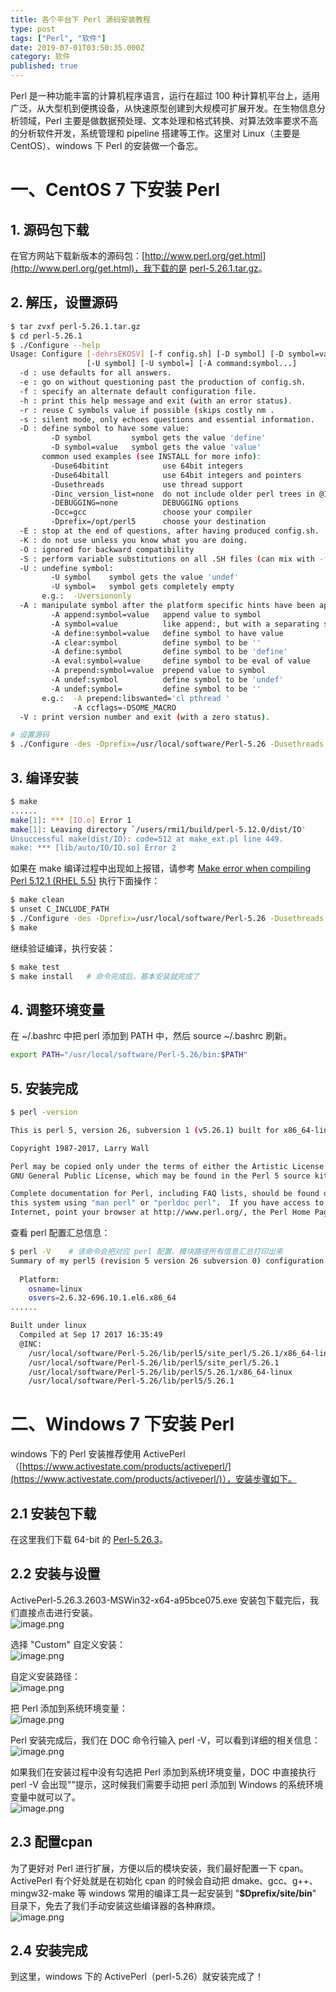 ```yaml
---
title: 各个平台下 Perl 源码安装教程
type: post
tags: ["Perl", "软件"]
date: 2019-07-01T03:50:35.000Z
category: 软件
published: true
---
```


Perl 是一种功能丰富的计算机程序语言，运行在超过 100 种计算机平台上，适用广泛，从大型机到便携设备，从快速原型创建到大规模可扩展开发。在生物信息分析领域，Perl 主要是做数据预处理、文本处理和格式转换、对算法效率要求不高的分析软件开发，系统管理和 pipeline 搭建等工作。这里对 Linux（主要是 CentOS）、windows 下 Perl 的安装做一个备忘。


# 一、CentOS 7 下安装 Perl

<a name="4f2b0709"></a>
## 1. 源码包下载

在官方网站下载新版本的源码包：[http://www.perl.org/get.html](http://www.perl.org/get.html)，我下载的是 [perl-5.26.1.tar.gz](http://www.cpan.org/src/5.0/perl-5.26.1.tar.gz)。


<a name="a598c68f"></a>
## 2. 解压，设置源码

```bash
$ tar zvxf perl-5.26.1.tar.gz
$ cd perl-5.26.1
$ ./Configure --help
Usage: Configure [-dehrsEKOSV] [-f config.sh] [-D symbol] [-D symbol=value]
                 [-U symbol] [-U symbol=] [-A command:symbol...]
  -d : use defaults for all answers.
  -e : go on without questioning past the production of config.sh.
  -f : specify an alternate default configuration file.
  -h : print this help message and exit (with an error status).
  -r : reuse C symbols value if possible (skips costly nm .
  -s : silent mode, only echoes questions and essential information.
  -D : define symbol to have some value:
         -D symbol         symbol gets the value 'define'
         -D symbol=value   symbol gets the value 'value'
       common used examples (see INSTALL for more info):
         -Duse64bitint            use 64bit integers
         -Duse64bitall            use 64bit integers and pointers
         -Dusethreads             use thread support
         -Dinc_version_list=none  do not include older perl trees in @INC
         -DEBUGGING=none          DEBUGGING options
         -Dcc=gcc                 choose your compiler
         -Dprefix=/opt/perl5      choose your destination
  -E : stop at the end of questions, after having produced config.sh.
  -K : do not use unless you know what you are doing.
  -O : ignored for backward compatibility
  -S : perform variable substitutions on all .SH files (can mix with -f)
  -U : undefine symbol:
         -U symbol    symbol gets the value 'undef'
         -U symbol=   symbol gets completely empty
       e.g.:  -Uversiononly
  -A : manipulate symbol after the platform specific hints have been applied:
         -A append:symbol=value   append value to symbol
         -A symbol=value          like append:, but with a separating space
         -A define:symbol=value   define symbol to have value
         -A clear:symbol          define symbol to be ''
         -A define:symbol         define symbol to be 'define'
         -A eval:symbol=value     define symbol to be eval of value
         -A prepend:symbol=value  prepend value to symbol
         -A undef:symbol          define symbol to be 'undef'
         -A undef:symbol=         define symbol to be ''
       e.g.:  -A prepend:libswanted='cl pthread '
              -A ccflags=-DSOME_MACRO
  -V : print version number and exit (with a zero status).

# 设置源码
$ ./Configure -des -Dprefix=/usr/local/software/Perl-5.26 -Dusethreads -Uversiononly
```


<a name="be70d80d"></a>
## 3. 编译安装

```bash
$ make
......
make[1]: *** [IO.o] Error 1
make[1]: Leaving directory `/users/rmi1/build/perl-5.12.0/dist/IO'
Unsuccessful make(dist/IO): code=512 at make_ext.pl line 449.
make: *** [lib/auto/IO/IO.so] Error 2
```

如果在 make 编译过程中出现如上报错，请参考 [Make error when compiling Perl 5.12.1 (RHEL 5.5)](https://serverfault.com/questions/145288/make-error-when-compiling-perl-5-12-1-rhel-5-5) 执行下面操作：
```bash
$ make clean
$ unset C_INCLUDE_PATH
$ ./Configure -des -Dprefix=/usr/local/software/Perl-5.26 -Dusethreads -Uversiononly
$ make
```

继续验证编译，执行安装：
```bash
$ make test
$ make install   # 命令完成后，基本安装就完成了
```


<a name="781fbe87"></a>
## 4. 调整环境变量

在 ~/.bashrc 中把 perl 添加到 PATH 中，然后 source ~/.bashrc 刷新。

```bash
export PATH="/usr/local/software/Perl-5.26/bin:$PATH"
```


<a name="a9bdca2c"></a>
## 5. 安装完成

```bash
$ perl -version

This is perl 5, version 26, subversion 1 (v5.26.1) built for x86_64-linux-thread

Copyright 1987-2017, Larry Wall

Perl may be copied only under the terms of either the Artistic License or the
GNU General Public License, which may be found in the Perl 5 source kit.

Complete documentation for Perl, including FAQ lists, should be found on
this system using "man perl" or "perldoc perl".  If you have access to the
Internet, point your browser at http://www.perl.org/, the Perl Home Page.
```

查看 perl 配置汇总信息：
```bash
$ perl -V    # 该命令会把对应 perl 配置、模块路径所有信息汇总打印出来
Summary of my perl5 (revision 5 version 26 subversion 0) configuration:
   
  Platform:
    osname=linux
    osvers=2.6.32-696.10.1.el6.x86_64
......

Built under linux
  Compiled at Sep 17 2017 16:35:49
  @INC:
    /usr/local/software/Perl-5.26/lib/perl5/site_perl/5.26.1/x86_64-linux
    /usr/local/software/Perl-5.26/lib/perl5/site_perl/5.26.1
    /usr/local/software/Perl-5.26/lib/perl5/5.26.1/x86_64-linux
    /usr/local/software/Perl-5.26/lib/perl5/5.26.1
```


# 二、Windows 7 下安装 Perl

windows 下的 Perl 安装推荐使用 ActivePerl（[https://www.activestate.com/products/activeperl/](https://www.activestate.com/products/activeperl/)），安装步骤如下。


## 2.1 安装包下载

在这里我们下载 64-bit 的 [Perl-5.26.3](https://www.activestate.com/products/activeperl/downloads/thank-you/?dl=https://downloads.activestate.com/ActivePerl/releases/5.26.3.2603/ActivePerl-5.26.3.2603-MSWin32-x64-a95bce075.exe)。


## 2.2 安装与设置

ActivePerl-5.26.3.2603-MSWin32-x64-a95bce075.exe 安装包下载完后，我们直接点击进行安装。<br />![image.png](https://qiniu.bioinit.com/yuque/0/2019/png/126032/1556700512724-bb805074-52d4-4307-be9e-0d8ac20c8b3a.png#align=left&display=inline&height=394&name=image.png&originHeight=394&originWidth=504&size=60550&status=done&width=504)

选择 "Custom" 自定义安装：<br />![image.png](https://qiniu.bioinit.com/yuque/0/2019/png/126032/1556700665868-7793ac41-e803-4243-9ece-02fbea5844e1.png#align=left&display=inline&height=398&name=image.png&originHeight=398&originWidth=511&size=47129&status=done&width=511)

自定义安装路径：<br />![image.png](https://qiniu.bioinit.com/yuque/0/2019/png/126032/1556700921091-6a049d3f-5592-46f5-9c88-df904daafb84.png#align=left&display=inline&height=401&name=image.png&originHeight=401&originWidth=512&size=43927&status=done&width=512)

把 Perl 添加到系统环境变量：<br />![image.png](https://qiniu.bioinit.com/yuque/0/2019/png/126032/1556700957932-1b87240b-d4c1-4978-ba29-61121e3cf316.png#align=left&display=inline&height=402&name=image.png&originHeight=402&originWidth=512&size=27876&status=done&width=512)

Perl 安装完成后，我们在 DOC 命令行输入 perl -V，可以看到详细的相关信息：<br />![image.png](https://qiniu.bioinit.com/yuque/0/2019/png/126032/1556701474909-059552ea-d6bf-46d3-8241-c8d97115d471.png#align=left&display=inline&height=597&name=image.png&originHeight=597&originWidth=725&size=91064&status=done&width=725)

如果我们在安装过程中没有勾选把 Perl 添加到系统环境变量，DOC 中直接执行 perl -V 会出现""提示，这时候我们需要手动把 perl 添加到 Windows 的系统环境变量中就可以了。<br />![image.png](https://qiniu.bioinit.com/yuque/0/2019/png/126032/1556701347137-15b268b6-17fa-455a-878f-adca0ebf9804.png#align=left&display=inline&height=601&name=image.png&originHeight=601&originWidth=852&size=191508&status=done&width=852)


## 2.3 配置cpan

为了更好对 Perl 进行扩展，方便以后的模块安装，我们最好配置一下 cpan。ActivePerl 有个好处就是在初始化 cpan 的时候会自动把 dmake、gcc、g++、mingw32-make 等 windows 常用的编译工具一起安装到 "**$Dprefix/site/bin**" 目录下，免去了我们手动安装这些编译器的各种麻烦。<br />![image.png](https://qiniu.bioinit.com/yuque/0/2019/png/126032/1556702232382-4f856e00-21e8-408e-8cb3-a4023f83ae58.png#align=left&display=inline&height=713&name=image.png&originHeight=713&originWidth=729&size=134813&status=done&width=729)


## 2.4 安装完成

到这里，windows 下的 ActivePerl（perl-5.26）就安装完成了！
